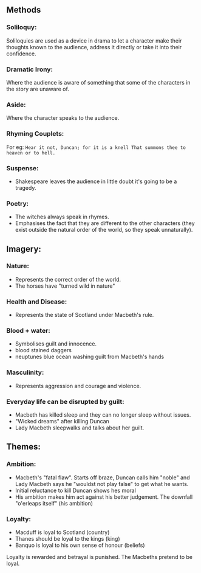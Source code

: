 ## Methods

### Soliloquy:
Soliloquies are used as a device in drama to let a character make their thoughts known to the audience, address it directly or take it into their confidence.

### Dramatic Irony:
Where the audience is aware of something that some of the characters in the story are unaware of.

### Aside:
Where the character speaks to the audience.

### Rhyming Couplets:
For eg: `Hear it not, Duncan; for it is a knell That summons thee to heaven or to hell.`

### Suspense:
* Shakespeare leaves the audience in little doubt it's going to be a tragedy.

### Poetry:
* The witches always speak in rhymes.
* Emphasises the fact that they are different to the other characters (they exist outside the natural order of the world, so they speak unnaturally).

## Imagery:
### Nature:
* Represents the correct order of the world.
* The horses have "turned wild in nature"

### Health and Disease:
* Represents the state of Scotland under Macbeth's rule.

### Blood + water:
* Symbolises guilt and innocence.
* blood stained daggers
* neuptunes blue ocean washing guilt from Macbeth's hands

### Masculinity:
* Represents aggression and courage and violence.

### Everyday life can be disrupted by guilt:
* Macbeth has killed sleep and they can no longer sleep without issues.
* "Wicked dreams" after killing Duncan
* Lady Macbeth sleepwalks and talks about her guilt.


## Themes:
### Ambition:
* Macbeth's "fatal flaw". Starts off braze, Duncan calls him "noble" and Lady Macbeth says he "wouldst not play false" to get what he wants.
* Initial reluctance to kill Duncan shows hes moral
* His ambition makes him act against his better judgement. The downfall "o'erleaps itself" (his ambition)

### Loyalty:
* Macduff is loyal to Scotland (country)
* Thanes should be loyal to the kings (king)
* Banquo is loyal to his own sense of honour (beliefs)

Loyalty is rewarded and betrayal is punished. The Macbeths pretend to be loyal.
